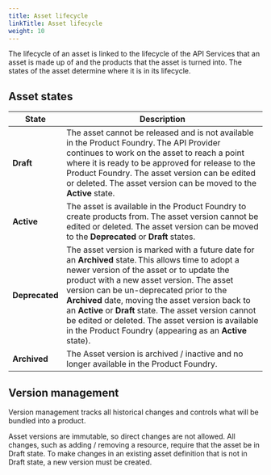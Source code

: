 ```yaml
---
title: Asset lifecycle
linkTitle: Asset lifecycle
weight: 10
---
```


The lifecycle of an asset is linked to the lifecycle of the API Services that an asset is made up of and the products that the asset is turned into. The states of the asset determine where it is in its lifecycle.

## Asset states

| State          | Description                                                                |
|----------------|----------------------------------------------------------------------------|
| **Draft**      | The asset cannot be released and is not available in the Product Foundry. The API Provider continues to work on the asset to reach a point where it is ready to be approved for release to the Product Foundry. The asset version can be edited or deleted. The asset version can be moved to the **Active** state.|
| **Active**     | The asset is available in the Product Foundry to create products from. The asset version cannot be edited or deleted. The asset version can be moved to the **Deprecated** or **Draft** states.|
| **Deprecated** | The asset version is marked with a future date for an **Archived** state. This allows time to adopt a newer version of the asset or to update the product with a new asset version. The asset version can be un-deprecated prior to the **Archived** date, moving the asset version back to an **Active** or **Draft** state. The asset version cannot be edited or deleted. The asset version is available in the Product Foundry (appearing as an **Active** state).|
| **Archived**   | The Asset version is archived / inactive and no longer available in the Product Foundry.|

## Version management

Version management tracks all historical changes and controls what will be bundled into a product.

Asset versions are immutable, so direct changes are not allowed. All changes, such as adding / removing a resource, require that the asset be in Draft state. To make changes in an existing asset definition that is not in Draft state, a new version must be created.
